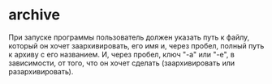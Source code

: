 # archive
При запуске программы пользователь должен указать путь к файлу, который он хочет заархивировать, его имя и, через пробел, полный путь к архиву с его названием. И, через пробел, ключ "-a" или "-e", в зависимости, от того, что он хочет сделать (заархивировать или разархивировать). 
